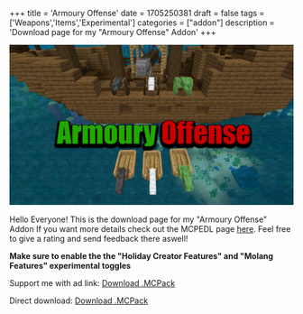 +++
title = 'Armoury Offense'
date = 1705250381
draft = false
tags = ['Weapons','Items','Experimental']
categories = ["addon"]
description = 'Download page for my "Armoury Offense" Addon'
+++

![test](cover.png)

Hello Everyone! This is the download page for my "Armoury Offense" Addon
If you want more details check out the MCPEDL page [here](https://mcpedl.com/armoury-offense/).
Feel free to give a rating and send feedback there aswell!

**Make sure to enable the the "Holiday Creator Features" and "Molang Features" experimental toggles**

Support me with ad link: [Download .MCPack](https://bstlar.com/2K-/armoury-offense)

Direct download: [Download .MCPack](/addons/Armoury_Offense.mcaddon)